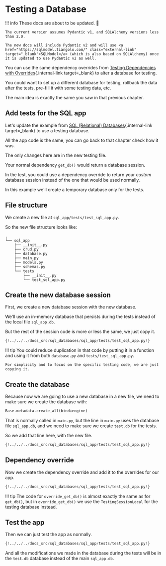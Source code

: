 # Testing a Database

!!! info
    These docs are about to be updated. 🎉

    The current version assumes Pydantic v1, and SQLAlchemy versions less than 2.0.

    The new docs will include Pydantic v2 and will use <a href="https://sqlmodel.tiangolo.com/" class="external-link" target="_blank">SQLModel</a> (which is also based on SQLAlchemy) once it is updated to use Pydantic v2 as well.

You can use the same dependency overrides from [Testing Dependencies with Overrides](testing-dependencies.md){.internal-link target=_blank} to alter a database for testing.

You could want to set up a different database for testing, rollback the data after the tests, pre-fill it with some testing data, etc.

The main idea is exactly the same you saw in that previous chapter.

## Add tests for the SQL app

Let's update the example from [SQL (Relational) Databases](../tutorial/sql-databases.md){.internal-link target=_blank} to use a testing database.

All the app code is the same, you can go back to that chapter check how it was.

The only changes here are in the new testing file.

Your normal dependency `get_db()` would return a database session.

In the test, you could use a dependency override to return your *custom* database session instead of the one that would be used normally.

In this example we'll create a temporary database only for the tests.

## File structure

We create a new file at `sql_app/tests/test_sql_app.py`.

So the new file structure looks like:

``` hl_lines="9-11"
.
└── sql_app
    ├── __init__.py
    ├── crud.py
    ├── database.py
    ├── main.py
    ├── models.py
    ├── schemas.py
    └── tests
        ├── __init__.py
        └── test_sql_app.py
```

## Create the new database session

First, we create a new database session with the new database.

We'll use an in-memory database that persists during the tests instead of the local file `sql_app.db`.

But the rest of the session code is more or less the same, we just copy it.

```Python hl_lines="8-13"
{!../../../docs_src/sql_databases/sql_app/tests/test_sql_app.py!}
```

!!! tip
    You could reduce duplication in that code by putting it in a function and using it from both `database.py` and `tests/test_sql_app.py`.

    For simplicity and to focus on the specific testing code, we are just copying it.

## Create the database

Because now we are going to use a new database in a new file, we need to make sure we create the database with:

```Python
Base.metadata.create_all(bind=engine)
```

That is normally called in `main.py`, but the line in `main.py` uses the database file `sql_app.db`, and we need to make sure we create `test.db` for the tests.

So we add that line here, with the new file.

```Python hl_lines="16"
{!../../../docs_src/sql_databases/sql_app/tests/test_sql_app.py!}
```

## Dependency override

Now we create the dependency override and add it to the overrides for our app.

```Python hl_lines="19-24  27"
{!../../../docs_src/sql_databases/sql_app/tests/test_sql_app.py!}
```

!!! tip
    The code for `override_get_db()` is almost exactly the same as for `get_db()`, but in `override_get_db()` we use the `TestingSessionLocal` for the testing database instead.

## Test the app

Then we can just test the app as normally.

```Python hl_lines="32-47"
{!../../../docs_src/sql_databases/sql_app/tests/test_sql_app.py!}
```

And all the modifications we made in the database during the tests will be in the `test.db` database instead of the main `sql_app.db`.
